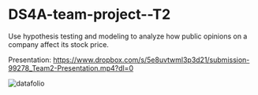 # DS4A-team-project--T2
Use hypothesis testing and modeling to analyze how public opinions on a company affect its stock price.

Presentation: https://www.dropbox.com/s/5e8uvtwml3p3d21/submission-99278_Team2-Presentation.mp4?dl=0

![datafolio](https://user-images.githubusercontent.com/63036112/183260170-5c2fba79-e7d7-46ff-9eb4-7efc346072d0.png)
